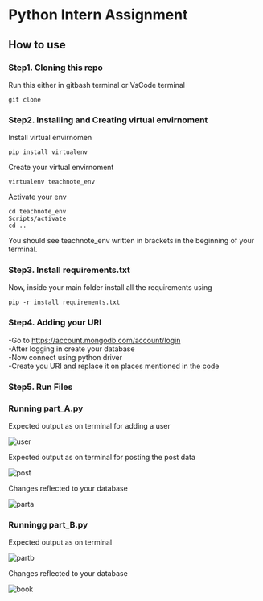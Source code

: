 # Python Intern Assignment
## How to use
### Step1. Cloning this repo
Run this either in gitbash terminal or VsCode terminal

```
git clone 
```
### Step2. Installing and Creating virtual envirnoment
Install virtual envirnomen
```
pip install virtualenv
```


Create your virtual envirnoment
```
virtualenv teachnote_env 
```

Activate your env
```
cd teachnote_env
Scripts/activate
cd .. 
```

You should see teachnote_env written in brackets in the beginning of your terminal.

### Step3. Install requirements.txt
Now, inside your main folder install all the requirements using
```
pip -r install requirements.txt
```

### Step4. Adding your URI
-Go to https://account.mongodb.com/account/login <br>
-After logging in create your database<br>
-Now connect using python driver<br>
-Create you URI and replace it on places mentioned in the code


### Step5. Run Files
### Running part_A.py
 Expected output as on terminal for adding a user

 
![user](https://github.com/harjasdt/teachNote/assets/68768529/8d390336-e477-4fc8-b23f-676580ade3c0)


 Expected output as on terminal for posting the post data

 
![post](https://github.com/harjasdt/teachNote/assets/68768529/9d1b21fa-666f-47ee-a00f-4a23d0281984)


Changes reflected to your database


![parta](https://github.com/harjasdt/teachNote/assets/68768529/5ecbde0f-c357-4514-b998-b7cd1be45afb)
### Runningg part_B.py
Expected output as on terminal


![partb](https://github.com/harjasdt/teachNote/assets/68768529/a56b719a-58d0-4fef-bea0-a9df17bce646)

 Changes reflected to your database
 

![book](https://github.com/harjasdt/teachNote/assets/68768529/2e90f7f2-d587-48ea-a01b-7cd963f89e54)
